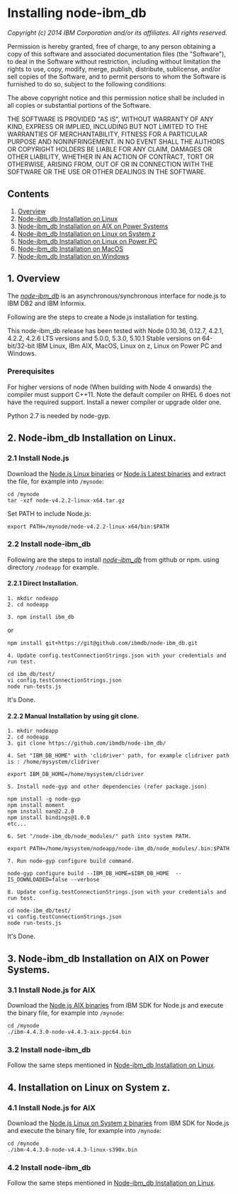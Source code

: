 # Installing node-ibm_db

*Copyright (c) 2014 IBM Corporation and/or its affiliates. All rights reserved.*

Permission is hereby granted, free of charge, to any person obtaining a copy of this
software and associated documentation files (the "Software"), to deal in the Software
without restriction, including without limitation the rights to use, copy, modify, 
merge, publish, distribute, sublicense, and/or sell copies of the Software, 
and to permit persons to whom the Software is furnished to do so, subject to the 
following conditions:

The above copyright notice and this permission notice shall be included in all copies 
or substantial portions of the Software.

THE SOFTWARE IS PROVIDED "AS IS", WITHOUT WARRANTY OF ANY KIND, EXPRESS OR IMPLIED, 
INCLUDING BUT NOT LIMITED TO THE WARRANTIES OF MERCHANTABILITY, FITNESS FOR A PARTICULAR 
PURPOSE AND NONINFRINGEMENT. IN NO EVENT SHALL THE AUTHORS OR COPYRIGHT HOLDERS BE LIABLE 
FOR ANY CLAIM, DAMAGES OR OTHER LIABILITY, WHETHER IN AN ACTION OF CONTRACT, TORT OR 
OTHERWISE, ARISING FROM, OUT OF OR IN CONNECTION WITH THE SOFTWARE OR THE USE OR OTHER 
DEALINGS IN THE SOFTWARE.

## Contents

1. [Overview](#Installation)
2. [Node-ibm_db Installation on Linux](#inslnx)
3. [Node-ibm_db Installation on AIX on Power Systems](#insaix_p)
4. [Node-ibm_db Installation on Linux on System z](#inslnx_z)
5. [Node-ibm_db Installation on Linux on Power PC](#inslnx_p) 
6. [Node-ibm_db Installation on MacOS](#insmac)
7. [Node-ibm_db Installation on Windows](#inswin)

## <a name="overview"></a> 1. Overview

The [*node-ibm_db*](https://github.com/ibmdb/node-ibm_db) is an asynchronous/synchronous interface for node.js to IBM DB2 and IBM Informix.

Following are the steps to create a Node.js installation for testing.

This node-ibm_db release has been tested with Node 0.10.36, 0.12.7, 4.2.1, 4.2.2, 4.2.6 LTS versions
and 5.0.0, 5.3.0, 5.10.1 Stable versions on 64-bit/32-bit IBM Linux, IBm AIX, MacOS, Linux on z, 
Linux on Power PC and Windows.

### Prerequisites

For higher versions of node (When building with Node 4 onwards) the compiler must support
C++11. Note the default compiler on RHEL 6 does not have the required support.
Install a newer compiler or upgrade older one.

Python 2.7 is needed by node-gyp.


## <a name="inslnx"></a> 2. Node-ibm_db Installation on Linux.

### 2.1 Install Node.js

Download the
[Node.js Linux binaries](http://nodejs.org) or [Node.js Latest binaries](https://nodejs.org/dist/latest/) and
extract the file, for example into `/mynode`:

```
cd /mynode
tar -xzf node-v4.2.2-linux-x64.tar.gz
```

Set PATH to include Node.js:

```
export PATH=/mynode/node-v4.2.2-linux-x64/bin:$PATH
```

### 2.2 Install node-ibm_db

Following are the steps to install [*node-ibm_db*](https://github.com/ibmdb/node-ibm_db) from github or npm.
using directory `/nodeapp` for example.

#### 2.2.1 Direct Installation.

```
1. mkdir nodeapp
2. cd nodeapp
```

```
3. npm install ibm_db
```
or
```
npm install git+https://git@github.com/ibmdb/node-ibm_db.git
```

```
4. Update config.testConnectionStrings.json with your credentials and run test.

cd ibm_db/test/
vi config.testConnectionStrings.json
node run-tests.js
```

It's Done.

#### 2.2.2 Manual Installation by using git clone.

```
1. mkdir nodeapp
2. cd nodeapp
3. git clone https://github.com/ibmdb/node-ibm_db/
```

```
4. Set "IBM_DB_HOME" with 'clidriver' path, for example clidriver path is : /home/mysystem/clidriver

export IBM_DB_HOME=/home/mysystem/clidriver
```

```
5. Install node-gyp and other dependencies (refer package.json)

npm install -g node-gyp
npm install moment
npm install nan@2.2.0
npm install bindings@1.0.0
etc...
```

```
6. Set "/node-ibm_db/node_modules/" path into system PATH.

export PATH=/home/mysystem/nodeapp/node-ibm_db/node_modules/.bin:$PATH
```

```
7. Run node-gyp configure build command.

node-gyp configure build --IBM_DB_HOME=$IBM_DB_HOME  --IS_DOWNLOADED=false --verbose
```

```
8. Update config.testConnectionStrings.json with your credentials and run test.

cd node-ibm_db/test/
vi config.testConnectionStrings.json
node run-tests.js
```

It's Done.


## <a name="insaix_p"></a> 3. Node-ibm_db Installation on AIX on Power Systems.

### 3.1 Install Node.js for AIX

Download the
[Node.js AIX binaries](https://developer.ibm.com/node/sdk/#overview) from IBM SDK for Node.js and
execute the binary file, for example into `/mynode`:

```
cd /mynode
./ibm-4.4.3.0-node-v4.4.3-aix-ppc64.bin
```

### 3.2 Install node-ibm_db

Follow the same steps mentioned in [Node-ibm_db Installation on Linux](#inslnx).


## <a name="inslnx_z"></a> 4. Installation on Linux on System z.

### 4.1 Install Node.js for AIX

Download the
[Node.js Linux on System z binaries](https://developer.ibm.com/node/sdk/#overview) from IBM SDK for Node.js and
execute the binary file, for example into `/mynode`:

```
cd /mynode
./ibm-4.4.3.0-node-v4.4.3-linux-s390x.bin
```

### 4.2 Install node-ibm_db

Follow the same steps mentioned in [Node-ibm_db Installation on Linux](#inslnx).
